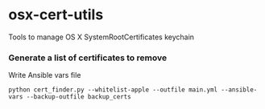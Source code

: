 # osx-cert-utils
Tools to manage OS X SystemRootCertificates keychain

### Generate a list of certificates to remove

Write Ansible vars file

```
python cert_finder.py --whitelist-apple --outfile main.yml --ansible-vars --backup-outfile backup_certs
```
